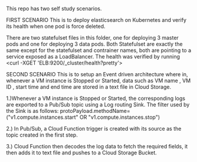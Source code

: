 This repo has two self study scenarios. 

FIRST SCENARIO
This is to deploy elasticsearch on Kubernetes and verify its health when one pod is force deleted.

There are two statefulset files in this folder, one for deploying 3 master pods and one for deploying 3 data pods.
Both Statefulset are exactly the same except for the statefulset and contrainer names, both are pointing to a service exposed as a LoadBalancer.
The health was verified by running <curl -XGET 'ELB:9200/_cluster/health?pretty'>




SECOND SCENARIO
This is to setup an Event driven architecture where in, whenever a VM instance is Stopped or Started, data such as VM name , VM ID , start time and end time are stored in a text file in Cloud Storage.

 1.)Whenever a VM instance is Stopped or Started, the corresponding logs are exported to a Pub/Sub topic using a Log routing Sink. The filter used by the Sink is as follows:
protoPayload.methodName=("v1.compute.instances.start" OR "v1.compute.instances.stop")

2.)  In Pub/Sub, a Cloud Function trigger is created with its source as the topic created in the first step.

3.) Cloud Function then decodes the log data to fetch the required fields, it then adds it to text file and pushes to a Cloud Storage Bucket.
